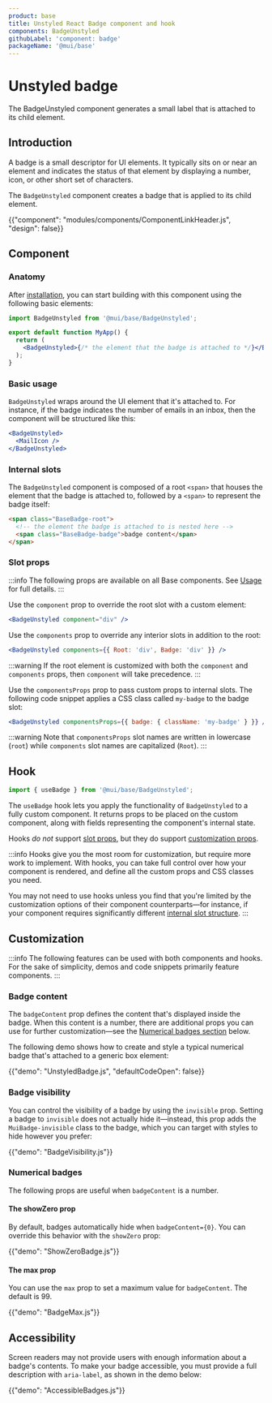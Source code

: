 ```yaml
---
product: base
title: Unstyled React Badge component and hook
components: BadgeUnstyled
githubLabel: 'component: badge'
packageName: '@mui/base'
---
```


# Unstyled badge

<p class="description">The BadgeUnstyled component generates a small label that is attached to its child element.</p>

## Introduction

A badge is a small descriptor for UI elements.
It typically sits on or near an element and indicates the status of that element by displaying a number, icon, or other short set of characters.

The `BadgeUnstyled` component creates a badge that is applied to its child element.

{{"component": "modules/components/ComponentLinkHeader.js", "design": false}}

## Component

### Anatomy

After [installation](/base/getting-started/installation/), you can start building with this component using the following basic elements:

```jsx
import BadgeUnstyled from '@mui/base/BadgeUnstyled';

export default function MyApp() {
  return (
    <BadgeUnstyled>{/* the element that the badge is attached to */}</BadgeUnstyled>
  );
}
```

### Basic usage

`BadgeUnstyled` wraps around the UI element that it's attached to.
For instance, if the badge indicates the number of emails in an inbox, then the component will be structured like this:

```jsx
<BadgeUnstyled>
  <MailIcon />
</BadgeUnstyled>
```

### Internal slots

The `BadgeUnstyled` component is composed of a root `<span>` that houses the element that the badge is attached to, followed by a `<span>` to represent the badge itself:

```html
<span class="BaseBadge-root">
  <!-- the element the badge is attached to is nested here -->
  <span class="BaseBadge-badge">badge content</span>
</span>
```

### Slot props

:::info
The following props are available on all Base components.
See [Usage](/getting-started/usage/) for full details.
:::

Use the `component` prop to override the root slot with a custom element:

```jsx
<BadgeUnstyled component="div" />
```

Use the `components` prop to override any interior slots in addition to the root:

```jsx
<BadgeUnstyled components={{ Root: 'div', Badge: 'div' }} />
```

:::warning
If the root element is customized with both the `component` and `components` props, then `component` will take precedence.
:::

Use the `componentsProps` prop to pass custom props to internal slots.
The following code snippet applies a CSS class called `my-badge` to the badge slot:

```jsx
<BadgeUnstyled componentsProps={{ badge: { className: 'my-badge' } }} />
```

:::warning
Note that `componentsProps` slot names are written in lowercase (`root`) while `components` slot names are capitalized (`Root`).
:::

## Hook

```jsx
import { useBadge } from '@mui/base/BadgeUnstyled';
```

The `useBadge` hook lets you apply the functionality of `BadgeUnstyled` to a fully custom component.
It returns props to be placed on the custom component, along with fields representing the component's internal state.

Hooks _do not_ support [slot props](#slot-props), but they do support [customization props](#customization).

:::info
Hooks give you the most room for customization, but require more work to implement.
With hooks, you can take full control over how your component is rendered, and define all the custom props and CSS classes you need.

You may not need to use hooks unless you find that you're limited by the customization options of their component counterparts—for instance, if your component requires significantly different [internal slot structure](#internal-slots).
:::

## Customization

:::info
The following features can be used with both components and hooks.
For the sake of simplicity, demos and code snippets primarily feature components.
:::

### Badge content

The `badgeContent` prop defines the content that's displayed inside the badge.
When this content is a number, there are additional props you can use for further customization—see the [Numerical badges section](#numerical-badges) below.

The following demo shows how to create and style a typical numerical badge that's attached to a generic box element:

{{"demo": "UnstyledBadge.js", "defaultCodeOpen": false}}

### Badge visibility

You can control the visibility of a badge by using the `invisible` prop.
Setting a badge to `invisible` does not actually hide it—instead, this prop adds the `MuiBadge-invisible` class to the badge, which you can target with styles to hide however you prefer:

{{"demo": "BadgeVisibility.js"}}

### Numerical badges

The following props are useful when `badgeContent` is a number.

#### The showZero prop

By default, badges automatically hide when `badgeContent={0}`.
You can override this behavior with the `showZero` prop:

{{"demo": "ShowZeroBadge.js"}}

#### The max prop

You can use the `max` prop to set a maximum value for `badgeContent`.
The default is 99.

{{"demo": "BadgeMax.js"}}

## Accessibility

Screen readers may not provide users with enough information about a badge's contents.
To make your badge accessible, you must provide a full description with `aria-label`, as shown in the demo below:

{{"demo": "AccessibleBadges.js"}}
